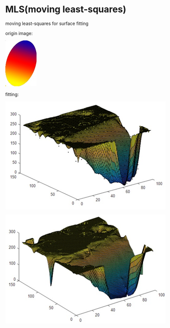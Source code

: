 # MLS(moving least-squares)



moving least-squares for surface fitting

origin image:

![22result](22result.jpg)

fitting:

![111]( 111.jpg )

![2222](2222.jpg)
